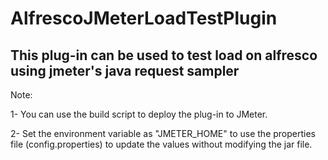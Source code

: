AlfrescoJMeterLoadTestPlugin
============================

This plug-in can be used to test load on alfresco using jmeter's java request sampler
------------------------------------------------------------------------------------------

Note:

1- You can use the build script to deploy the plug-in to JMeter.

2- Set the environment variable as "JMETER_HOME" to use the properties file (config.properties) to update the values without modifying the jar file.